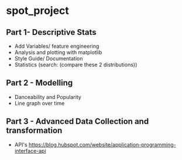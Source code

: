 # spot_project

## Part 1- Descriptive Stats

* Add Variables/ feature engineering
* Analysis and plotting with matplotlib
* Style Guide/ Documentation
* Statistics (search: (compare these 2 distributions))

## Part 2 - Modelling

* Danceability and Popularity
* Line graph over time

## Part 3 - Advanced Data Collection and transformation

* API's
https://blog.hubspot.com/website/application-programming-interface-api